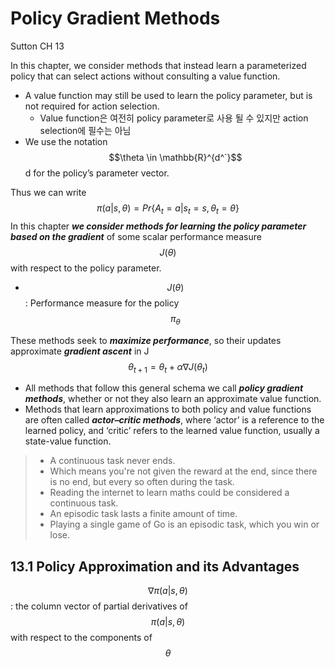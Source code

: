 # Policy Gradient Methods

Sutton CH 13

In this chapter, we consider methods that instead learn a parameterized policy that can select actions without consulting a value function.

- A value function may still be used to learn the policy parameter, but is not required for action selection.
  - Value function은 여전히 policy parameter로 사용 될 수 있지만 action selection에 필수는 아님
- We use the notation $$\theta \in \mathbb{R}^{d^`}$$ d for the policy’s parameter vector.

Thus we can write
$$
\pi(a|s,\theta) = Pr\lbrace{A_t = a | s_t = s, \theta_t = \theta} \rbrace
$$
In this chapter ***we consider methods for learning the policy parameter based on the gradient*** of some scalar performance measure $$J(\theta)$$ with respect to the policy parameter.

- $$J(\theta)$$ : Performance measure for the policy $$\pi_\theta$$

These methods seek to ***maximize performance***, so their updates approximate ***gradient ascent*** in J
$$
\theta_{t+1} = \theta_t + \alpha \nabla J(\theta_t)
$$

- All methods that follow this general schema we call ***policy gradient methods***, whether or not they also learn an approximate value function.
- Methods that learn approximations to both policy and value functions are often called ***actor–critic methods***, where ‘actor’ is a reference to the learned policy, and ‘critic’ refers to the learned value function, usually a state-value function.

>- A continuous task never ends.
>  - Which means you're not given the reward at the end, since there is no end, but every so often during the task.
>  - Reading the internet to learn maths could be considered a continuous task.
>- An episodic task lasts a finite amount of time. 
>  - Playing a single game of Go is an episodic task, which you win or lose.

## 13.1 Policy Approximation and its Advantages

$$\nabla \pi(a|s, \theta) $$ : the column vector of partial derivatives of $$\pi(a|s, \theta)$$ with respect to the components of $$\theta$$

